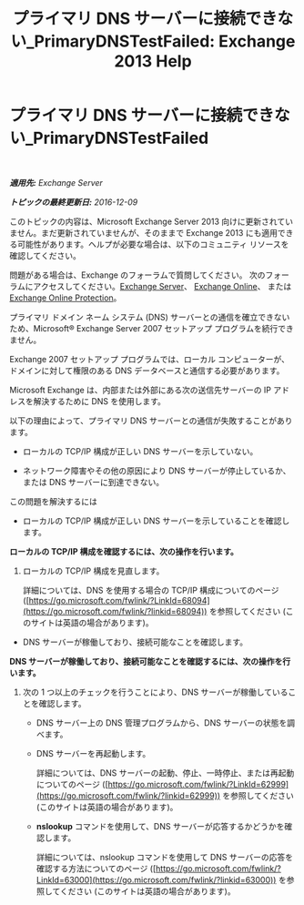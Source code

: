 ﻿---
title: 'プライマリ DNS サーバーに接続できない_PrimaryDNSTestFailed: Exchange 2013 Help'
TOCTitle: プライマリ DNS サーバーに接続できない_PrimaryDNSTestFailed
ms:assetid: 5b39cb64-c8f1-4fd3-843b-ecd23f99fe3a
ms:mtpsurl: https://technet.microsoft.com/ja-jp/library/ms.exch.setupreadiness.primarydnstestfailed(v=EXCHG.150)
ms:contentKeyID: 48269541
ms.date: 04/24/2018
mtps_version: v=EXCHG.150
ms.translationtype: HT
---

# プライマリ DNS サーバーに接続できない\_PrimaryDNSTestFailed

 

_**適用先:** Exchange Server_

_**トピックの最終更新日:** 2016-12-09_

このトピックの内容は、Microsoft Exchange Server 2013 向けに更新されていません。まだ更新されていませんが、そのままで Exchange 2013 にも適用できる可能性があります。ヘルプが必要な場合は、以下のコミュニティ リソースを確認してください。

問題がある場合は、Exchange のフォーラムで質問してください。 次のフォーラムにアクセスしてください。[Exchange Server](https://go.microsoft.com/fwlink/p/?linkid=60612)、 [Exchange Online](https://go.microsoft.com/fwlink/p/?linkid=267542)、 または [Exchange Online Protection](https://go.microsoft.com/fwlink/p/?linkid=285351)。

プライマリ ドメイン ネーム システム (DNS) サーバーとの通信を確立できないため、Microsoft® Exchange Server 2007 セットアップ プログラムを続行できません。

Exchange 2007 セットアップ プログラムでは、ローカル コンピューターが、ドメインに対して権限のある DNS データベースと通信する必要があります。

Microsoft Exchange は、内部または外部にある次の送信先サーバーの IP アドレスを解決するために DNS を使用します。

以下の理由によって、プライマリ DNS サーバーとの通信が失敗することがあります。

  - ローカルの TCP/IP 構成が正しい DNS サーバーを示していない。

  - ネットワーク障害やその他の原因により DNS サーバーが停止しているか、または DNS サーバーに到達できない。

この問題を解決するには

  - ローカルの TCP/IP 構成が正しい DNS サーバーを示していることを確認します。

**ローカルの TCP/IP 構成を確認するには、次の操作を行います。**

1.  ローカルの TCP/IP 構成を見直します。
    
    詳細については、DNS を使用する場合の TCP/IP 構成についてのページ ([https://go.microsoft.com/fwlink/?LinkId=68094](https://go.microsoft.com/fwlink/?linkid=68094)) を参照してください (このサイトは英語の場合があります)。

<!-- end list -->

  - DNS サーバーが稼働しており、接続可能なことを確認します。

**DNS サーバーが稼働しており、接続可能なことを確認するには、次の操作を行います。**

1.  次の 1 つ以上のチェックを行うことにより、DNS サーバーが稼働していることを確認します。
    
      - DNS サーバー上の DNS 管理プログラムから、DNS サーバーの状態を調べます。
    
      - DNS サーバーを再起動します。
        
        詳細については、DNS サーバーの起動、停止、一時停止、または再起動についてのページ ([https://go.microsoft.com/fwlink/?LinkId=62999](https://go.microsoft.com/fwlink/?linkid=62999)) を参照してください (このサイトは英語の場合があります)。
    
      - **nslookup** コマンドを使用して、DNS サーバーが応答するかどうかを確認します。
        
        詳細については、nslookup コマンドを使用して DNS サーバーの応答を確認する方法についてのページ ([https://go.microsoft.com/fwlink/?LinkId=63000](https://go.microsoft.com/fwlink/?linkid=63000)) を参照してください (このサイトは英語の場合があります)。

